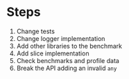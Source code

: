 # Steps

1. Change tests
1. Change logger implementation
1. Add other libraries to the benchmark
1. Add slice implementation
1. Check benchmarks and profile data
1. Break the API adding an invalid `any`